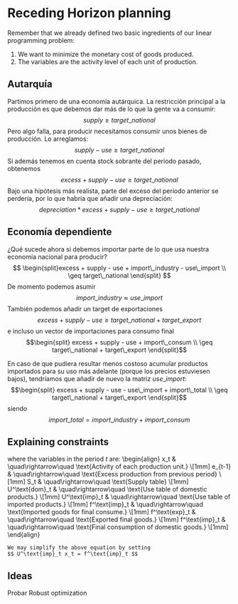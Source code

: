 # Receding Horizon planning

Remember that we already defined two basic ingredients of our linear programming problem:
1. We want to minimize the monetary cost of goods produced.
2. The variables are the activity level of each unit of production.

## Autarquía

Partimos primero de una economía autárquica. La restricción principal a la producción es que debemos dar más de lo que la gente va a consumir:
$$supply \geq target\_national$$
Pero algo falla, para producir necesitamos consumir unos bienes de producción. Lo arreglamos:
$$supply - use \geq target\_national$$
Si además tenemos en cuenta stock sobrante del periodo pasado, obtenemos
$$excess + supply - use \geq target\_national$$
Bajo una hipótesis más realista, parte del exceso del periodo anterior se perdería, por lo que habría que añadir una depreciación:
$$depreciation * excess + supply - use \geq target\_national$$


## Economía dependiente

¿Qué sucede ahora si debemos importar parte de lo que usa nuestra economía nacional para producir?
$$
\begin{split}excess + supply - use + import\_industry - use\_import \\
\geq target\_national
\end{split}
$$
De momento podemos asumir
$$import\_industry \approx use\_import$$
También podemos añadir un target de exportaciones
$$excess + supply - use \geq target\_national + target\_export$$
e incluso un vector de importaciones para consumo final
$$\begin{split} excess + supply - use + import\_consum \\
\geq target\_national + target\_export \end{split}$$

En caso de que pudiera resultar menos costoso acumular productos importados para su uso más adelante (porque los precios estuviesen bajos), tendríamos que añadir de nuevo la matriz $use\_import$:
$$\begin{split} excess + supply - use - use\_import + import\_total \\
\geq target\_national + target\_export \end{split}$$
siendo 
$$import\_total = import\_industry + import\_consum$$

## Explaining constraints
where the variables in the period $t$ are:
\begin{align}
x_t & \quad\rightarrow\quad \text{Activity of each production unit.} \\[1mm]
e_{t-1} & \quad\rightarrow\quad \text{Excess production from previous period}  \\[1mm]
S_t & \quad\rightarrow\quad \text{Supply table}  \\[1mm]
U^\text{dom}_t & \quad\rightarrow\quad \text{Use table of domestic products.}  \\[1mm]
U^\text{imp}_t & \quad\rightarrow\quad \text{Use table of imported products.}  \\[1mm]
f^\text{imp}_t & \quad\rightarrow\quad \text{Imported goods for final consume.}  \\[1mm]
f^\text{exp}_t & \quad\rightarrow\quad \text{Exported final goods.}  \\[1mm]
f^\text{imp}_t & \quad\rightarrow\quad \text{Final consumption of domestic goods.}  \\[1mm]
\end{align}

    We may simplify the above equation by setting
    $$ U^\text{imp}_t x_t = f^\text{imp}_t $$


## Ideas

Probar Robust optimization